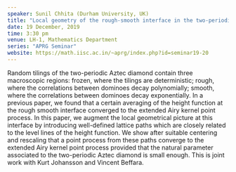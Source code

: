 ```yaml
---
speaker: Sunil Chhita (Durham University, UK)
title: "Local geometry of the rough-smooth interface in the two-periodic Aztec diamond"
date: 19 December, 2019
time: 3:30 pm
venue: LH-1, Mathematics Department
series: "APRG Seminar"
website: https://math.iisc.ac.in/~aprg/index.php?id=seminar19-20
---
```


Random tilings of the two-periodic Aztec diamond contain three
macroscopic regions: frozen, where the tilings are deterministic; rough,
where the correlations between dominoes decay polynomially; smooth,
where the correlations between dominoes decay exponentially. In a
previous paper, we found that a certain averaging of the height function
at the rough smooth interface converged to the extended Airy kernel
point process. In this paper, we augment the local geometrical picture
at this interface by introducing well-defined lattice paths which are
closely related to the level lines of the height function. We show after
suitable centering and rescaling that a point process from these paths
converge to the extended Airy kernel point process provided that the
natural parameter associated to the two-periodic Aztec diamond is small
enough. This is joint work with Kurt Johansson and Vincent Beffara.
